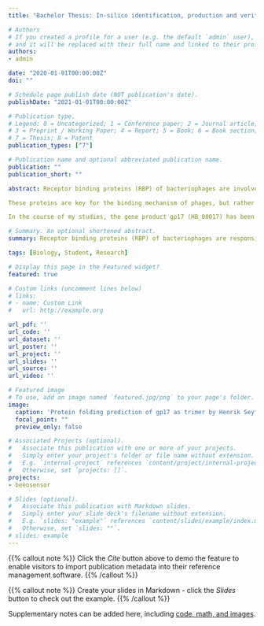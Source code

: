 ```yaml
---
title: "Bachelor Thesis: In-silico identification, production and verification of the receptor binding protein of the Paenibacillus phage HB10c2"

# Authors
# If you created a profile for a user (e.g. the default `admin` user), write the username (folder name) here 
# and it will be replaced with their full name and linked to their profile.
authors:
- admin

date: "2020-01-01T00:00:00Z"
doi: ""

# Schedule page publish date (NOT publication's date).
publishDate: "2021-01-01T00:00:00Z"

# Publication type.
# Legend: 0 = Uncategorized; 1 = Conference paper; 2 = Journal article;
# 3 = Preprint / Working Paper; 4 = Report; 5 = Book; 6 = Book section;
# 7 = Thesis; 8 = Patent
publication_types: ["7"]

# Publication name and optional abbreviated publication name.
publication: ""
publication_short: ""

abstract: Receptor binding proteins (RBP) of bacteriophages are involved in the specific recognition and binding of bacteria via all types of receptors. In the phage subclass Siphoviridae they are located at the most distal part of the tail, anchored in the baseplate. The baseplate consists of a varying number of proteins for each phage and is responsible for connecting the phage with the host bacterium to enable the phage to inject its DNA into the cytoplasm.

These proteins are key for the binding mechanism of phages, but rather limited information is available in literature. Since the specific recognition of bacterial cells has a great potential for whole cell detection and other applications, it would, however, be important to obtain a better understanding of these proteins (RBPs).

In the course of my studies, the gene product gp17 (HB_00017) has been identified as a likely candidate for being the RBP of the *Paenibacillus* phage HB10c2. The sequenced genome of HB10c2 were compared with the genome of other phages and putative protein candidates were modelled with Phyre2. Subsequently, the protein was produced heterologously in *Escherichia coli*. However, it seemed to be insoluble. A newly designed test for RBPs based on Ni-NTA affinity chromatography failed to confirm the interaction of gp17 with Paenibacillus larvae. A colony-assay for the identification of RBPs suggested that the protein encoded by HB_00017 could be the RBP of HB10c2.

# Summary. An optional shortened abstract.
summary: Receptor binding proteins (RBP) of bacteriophages are responsible for recognizing and and attaching to the host of the bacteriophage. The gene product gp17 (HB_00017) could be the RPB of the *Paenibacillus* phage HB10c2, but further tests are necessary.

tags: [Biology, Student, Research]

# Display this page in the Featured widget?
featured: true

# Custom links (uncomment lines below)
# links:
# - name: Custom Link
#   url: http://example.org

url_pdf: ''
url_code: ''
url_dataset: ''
url_poster: ''
url_project: ''
url_slides: ''
url_source: ''
url_video: ''

# Featured image
# To use, add an image named `featured.jpg/png` to your page's folder. 
image:
  caption: 'Protein folding prediction of gp17 as trimer by Henrik Seyfried (iGEM team member), a the target candidate of the thesis'
  focal_point: ""
  preview_only: false

# Associated Projects (optional).
#   Associate this publication with one or more of your projects.
#   Simply enter your project's folder or file name without extension.
#   E.g. `internal-project` references `content/project/internal-project/index.md`.
#   Otherwise, set `projects: []`.
projects:
- beeosensor

# Slides (optional).
#   Associate this publication with Markdown slides.
#   Simply enter your slide deck's filename without extension.
#   E.g. `slides: "example"` references `content/slides/example/index.md`.
#   Otherwise, set `slides: ""`.
# slides: example
---
```


{{% callout note %}}
Click the *Cite* button above to demo the feature to enable visitors to import publication metadata into their reference management software.
{{% /callout %}}

{{% callout note %}}
Create your slides in Markdown - click the *Slides* button to check out the example.
{{% /callout %}}

Supplementary notes can be added here, including [code, math, and images](https://wowchemy.com/docs/writing-markdown-latex/).

